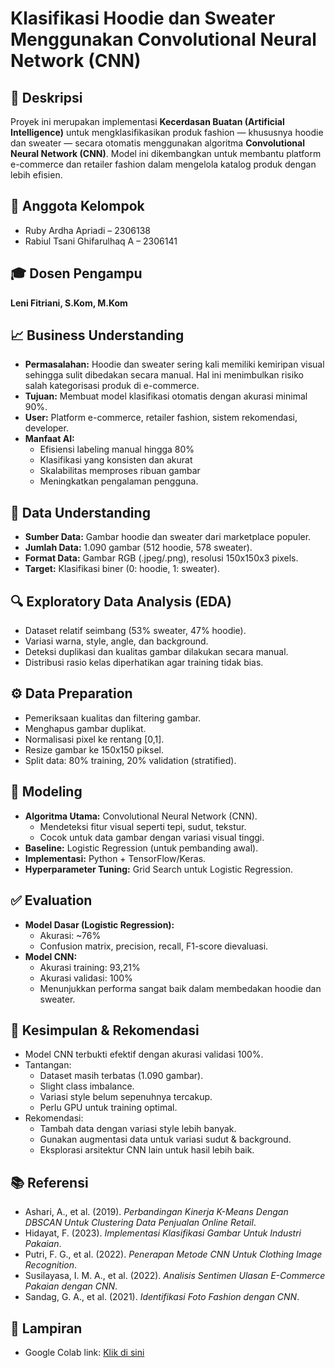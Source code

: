 # Klasifikasi Hoodie dan Sweater Menggunakan Convolutional Neural Network (CNN)

## 📌 Deskripsi
Proyek ini merupakan implementasi **Kecerdasan Buatan (Artificial Intelligence)** untuk mengklasifikasikan produk fashion — khususnya hoodie dan sweater — secara otomatis menggunakan algoritma **Convolutional Neural Network (CNN)**. Model ini dikembangkan untuk membantu platform e-commerce dan retailer fashion dalam mengelola katalog produk dengan lebih efisien.

## 👥 Anggota Kelompok
- Ruby Ardha Apriadi – 2306138  
- Rabiul Tsani Ghifarulhaq A – 2306141

## 🎓 Dosen Pengampu
**Leni Fitriani, S.Kom, M.Kom**

## 📈 Business Understanding
- **Permasalahan:** Hoodie dan sweater sering kali memiliki kemiripan visual sehingga sulit dibedakan secara manual. Hal ini menimbulkan risiko salah kategorisasi produk di e-commerce.
- **Tujuan:** Membuat model klasifikasi otomatis dengan akurasi minimal 90%.
- **User:** Platform e-commerce, retailer fashion, sistem rekomendasi, developer.
- **Manfaat AI:**  
  - Efisiensi labeling manual hingga 80%  
  - Klasifikasi yang konsisten dan akurat  
  - Skalabilitas memproses ribuan gambar  
  - Meningkatkan pengalaman pengguna.

## 📂 Data Understanding
- **Sumber Data:** Gambar hoodie dan sweater dari marketplace populer.
- **Jumlah Data:** 1.090 gambar (512 hoodie, 578 sweater).
- **Format Data:** Gambar RGB (.jpeg/.png), resolusi 150x150x3 pixels.
- **Target:** Klasifikasi biner (0: hoodie, 1: sweater).

## 🔍 Exploratory Data Analysis (EDA)
- Dataset relatif seimbang (53% sweater, 47% hoodie).
- Variasi warna, style, angle, dan background.
- Deteksi duplikasi dan kualitas gambar dilakukan secara manual.
- Distribusi rasio kelas diperhatikan agar training tidak bias.

## ⚙️ Data Preparation
- Pemeriksaan kualitas dan filtering gambar.
- Menghapus gambar duplikat.
- Normalisasi pixel ke rentang [0,1].
- Resize gambar ke 150x150 piksel.
- Split data: 80% training, 20% validation (stratified).

## 🧠 Modeling
- **Algoritma Utama:** Convolutional Neural Network (CNN).
  - Mendeteksi fitur visual seperti tepi, sudut, tekstur.
  - Cocok untuk data gambar dengan variasi visual tinggi.
- **Baseline:** Logistic Regression (untuk pembanding awal).
- **Implementasi:** Python + TensorFlow/Keras.
- **Hyperparameter Tuning:** Grid Search untuk Logistic Regression.

## ✅ Evaluation
- **Model Dasar (Logistic Regression):**
  - Akurasi: ~76%  
  - Confusion matrix, precision, recall, F1-score dievaluasi.
- **Model CNN:**
  - Akurasi training: 93,21%  
  - Akurasi validasi: 100%  
  - Menunjukkan performa sangat baik dalam membedakan hoodie dan sweater.

## 📌 Kesimpulan & Rekomendasi
- Model CNN terbukti efektif dengan akurasi validasi 100%.
- Tantangan:
  - Dataset masih terbatas (1.090 gambar).
  - Slight class imbalance.
  - Variasi style belum sepenuhnya tercakup.
  - Perlu GPU untuk training optimal.
- Rekomendasi:
  - Tambah data dengan variasi style lebih banyak.
  - Gunakan augmentasi data untuk variasi sudut & background.
  - Eksplorasi arsitektur CNN lain untuk hasil lebih baik.

## 📚 Referensi
- Ashari, A., et al. (2019). *Perbandingan Kinerja K-Means Dengan DBSCAN Untuk Clustering Data Penjualan Online Retail*.
- Hidayat, F. (2023). *Implementasi Klasifikasi Gambar Untuk Industri Pakaian*.
- Putri, F. G., et al. (2022). *Penerapan Metode CNN Untuk Clothing Image Recognition*.
- Susilayasa, I. M. A., et al. (2022). *Analisis Sentimen Ulasan E-Commerce Pakaian dengan CNN*.
- Sandag, G. A., et al. (2021). *Identifikasi Foto Fashion dengan CNN*.

## 📂 Lampiran
- Google Colab link: [Klik di sini](https://drive.google.com/drive/folders/1BQGb9HO28L8xQjlbc3qbU3OimROfzWVN?usp=sharing)

